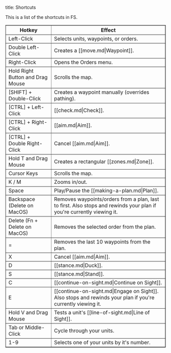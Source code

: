 title: Shortcuts

This is a list of the shortcuts in FS.

<table cellpadding="5" cellspacing="0" border="1">
<tr>
<th>Hotkey
</th>
<th>Effect
</th></tr>
<tr>
<td>Left-Click
</td>
<td>Selects units, waypoints, or orders.
</td></tr>
<tr>
<td>Double Left-Click
</td>
<td>Creates a [[move.md|Waypoint]].
</td></tr>
<tr>
<td>Right-Click
</td>
<td>Opens the Orders menu.
</td></tr>
<tr>
<td>Hold Right Button and Drag Mouse
</td>
<td>Scrolls the map.
</td></tr>
<tr>
<td>[SHIFT] + Double-Click
</td>
<td>Creates a waypoint manually (overrides pathing).
</td></tr>
<tr>
<td>[CTRL] + Left-Click
</td>
<td>[[check.md|Check]].
</td></tr>
<tr>
<td>[CTRL] + Right-Click
</td>
<td>[[aim.md|Aim]].
</td></tr>
<tr>
<td>[CTRL] + Double Right-Click
</td>
<td>Cancel [[aim.md|Aim]].
</td></tr>
<tr>
<td>Hold T and Drag Mouse
</td>
<td>Creates a rectangular [[zones.md|Zone]].
</td></tr>
<tr>
<td>Cursor Keys
</td>
<td>Scrolls the map.
</td></tr>
<tr>
<td>K / M
</td>
<td>Zooms in/out.
</td></tr>
<tr>
<td>Space
</td>
<td>Play/Pause the [[making-a-plan.md|Plan]].
</td></tr>
<tr>
<td>Backspace (Delete on MacOS)
</td>
<td>Removes waypoints/orders from a plan, last to first.  Also stops and rewinds your plan if you're currently viewing it.
</td></tr>
<tr>
<td>Delete (Fn + Delete on MacOS)
</td>
<td>Removes the selected order from the plan.
</td></tr>
<tr>
<td>=
</td>
<td>Removes the last 10 waypoints from the plan.
</td></tr>
<tr>
<td>X
</td>
<td>Cancel [[aim.md|Aim]].
</td></tr>
<tr>
<td>D
</td>
<td>[[stance.md|Duck]].
</td></tr>
<tr>
<td>S
</td>
<td>[[stance.md|Stand]].
</td></tr>
<tr>
<td>C
</td>
<td>[[continue-on-sight.md|Continue on Sight]].
</td></tr>
<tr>
<td>E
</td>
<td>[[continue-on-sight.md|Engage on Sight]].  Also stops and rewinds your plan if you're currently viewing it.
</td></tr>
<tr>
<td>Hold V and Drag Mouse
</td>
<td>Tests a unit's [[line-of-sight.md|Line of Sight]].
</td></tr>
<tr>
<td>Tab or Middle-Click
</td>
<td>Cycle through your units.
</td></tr>
<tr>
<td>1-9
</td>
<td>Selects one of your units by it's number.
</td></tr></table>

<!--
NewPP limit report
Preprocessor node count: 1/1000000
Post‐expand include size: 0/2097152 bytes
Template argument size: 0/2097152 bytes
Expensive parser function count: 0/100
-->

<!-- Saved in parser cache with key fs_error420_com:pcache:idhash:20-0!*!0!*!*!*!* and timestamp 20140723042128 -->